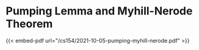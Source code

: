 # Pumping Lemma and Myhill-Nerode Theorem

{{< embed-pdf url="/cs154/2021-10-05-pumping-myhill-nerode.pdf" >}}
